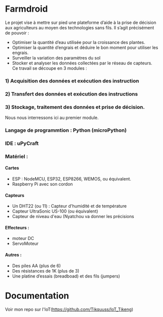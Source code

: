 # Farmdroid
Le projet vise à mettre sur pied une plateforme d’aide à la prise de décision aux agriculteurs au moyen des technologies sans fils. Il s’agit précisément de pouvoir :
- Optimiser la quantité d’eau utilisée pour la croissance des plantes.
- Optimiser la quantité d’engrais et déduire le bon moment pour utiliser les engrais.
- Surveiller la variation des paramètres du sol
- Stocker et analyser les données collectées par le réseau de capteurs.
Ce travail se découpe en 3 modules : 
### 1)	Acquisition des données et exécution des instruction
### 2)	Transfert des données et exécution des instructions
### 3)	Stockage, traitement des données et prise de décision.


Nous nous interressons ici au premier module.
### Langage de programmtion  : Python (microPython)
### IDE : uPyCraft
### Matériel :
#### Cartes
-	ESP : NodeMCU, ESP32, ESP8266, WEMOS, ou équivalent.
-	Raspberry Pi avec son cordon
#### Capteurs 
-	Un DHT22 (ou 11) : Capteur d'humidité et de température
- 	Capteur UltraSonic US-100 (ou équivalent)
-	Capteur de niveau d'eau (Nyatchou va donner les précisions
#### Effecteurs :
-	moteur DC
-	ServoMoteur
#### Autres :
-	Des piles AA (plus de 6)
-	Des résistances de 1K (plus de 3) 
-	Une platine d’essais (breadboad) et des fils (jumpers)

# Documentation
Voir mon repo sur l'IoT(https://github.com/Tikquuss/IoT_Tikeng)
